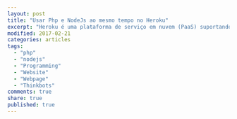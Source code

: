 ```yaml
---
layout: post
title: "Usar Php e NodeJs ao mesmo tempo no Heroku"
excerpt: "Heroku é uma plataforma de serviço em nuvem (PaaS) suportando várias linguagens de programação. Heroku é de propriedade da Salesforce.com . "
modified: 2017-02-21
categories: articles
tags:
  - "php"
  - "nodejs"
  - "Programming"
  - "Website"
  - "Webpage"
  - "Thinkbots"
comments: true
share: true
published: true
---
```

